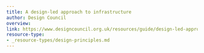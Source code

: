 ```yaml
---
title: A design-led approach to infrastructure
author: Design Council
overview:
link: https://www.designcouncil.org.uk/resources/guide/design-led-approach-infrastructure
resource-type:
- _resource-types/design-principles.md
---
```

